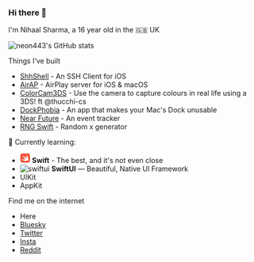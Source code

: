 ### Hi there 👋
I'm Nihaal Sharma, a 16 year old in the 🇬🇧 UK

![neon443's GitHub stats](https://github-user-stats.vercel.app/api?username=neon443&show_icons=true&theme=transparent)

Things I’ve built
- [ShhShell](https://github.com/neon443/ShhShell) - An SSH Client for iOS
- [AirAP](https://github.com/neon443/AirAP) - AirPlay server for iOS & macOS
- [ColorCam3DS]() - Use the camera to capture colours in real life using a 3DS! ft @thucchi-cs
- [DockPhobia](https://github.com/neon443/DockPhobia) - An app that makes your Mac's Dock unusable
- [Near Future](https://github.com/neon443/NearFuture) - An event tracker
- [RNG Swift](https://github.com/neon443/RNG_Swift) - Random x generator

🧠 Currently learning:
- <img src="https://raw.githubusercontent.com/devicons/devicon/master/icons/swift/swift-original.svg" alt="swift" width="20" height="20"/> **Swift** - The best, and it's not even close
- <img src="https://developer.apple.com/assets/elements/icons/swiftui/swiftui-96x96_2x.png" alt="swiftui" width="20" height="20"/> **SwiftUI** — Beautiful, Native UI Framework
- UIKit
- AppKit

Find me on the internet
- Here
- [Bluesky](https://bsky.app/profile/neon443.bsky.social)
- [Twitter](https://x.com/nihaalsharma64)
- [Insta](https://www.instagram.com/_neon443)
- [Reddit](https://www.reddit.com/u/neon443)
<!--
**neon443/neon443** is a ✨ _special_ ✨ repository because its `README.md` (this file) appears on your GitHub profile.

Here are some ideas to get you started:

- 🔭 I’m currently working on ...
- 🌱 I’m currently learning ...
- 👯 I’m looking to collaborate on ...
- 🤔 I’m looking for help with ...
- 💬 Ask me about ...
- 📫 How to reach me: ...
- 😄 Pronouns: ...
- ⚡ Fun fact: ...
-->
